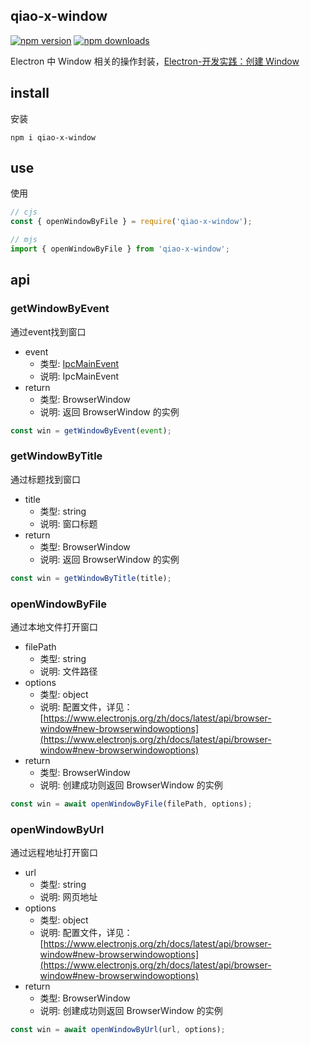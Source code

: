 ## qiao-x-window

[![npm version](https://img.shields.io/npm/v/qiao-x-window.svg?style=flat-square)](https://www.npmjs.org/package/qiao-x-window)
[![npm downloads](https://img.shields.io/npm/dm/qiao-x-window.svg?style=flat-square)](https://npm-stat.com/charts.html?package=qiao-x-window)

Electron 中 Window 相关的操作封装，[Electron-开发实践：创建 Window](https://blog.vincentqiao.com/electron-window)

## install

安装

```shell
npm i qiao-x-window
```

## use

使用

```javascript
// cjs
const { openWindowByFile } = require('qiao-x-window');

// mjs
import { openWindowByFile } from 'qiao-x-window';
```

## api

### getWindowByEvent

通过event找到窗口

- event
  - 类型: [IpcMainEvent](https://www.electronjs.org/zh/docs/latest/api/structures/ipc-main-event)
  - 说明: IpcMainEvent
- return
  - 类型: BrowserWindow
  - 说明: 返回 BrowserWindow 的实例

```javascript
const win = getWindowByEvent(event);
```

### getWindowByTitle

通过标题找到窗口

- title
  - 类型: string
  - 说明: 窗口标题
- return
  - 类型: BrowserWindow
  - 说明: 返回 BrowserWindow 的实例

```javascript
const win = getWindowByTitle(title);
```

### openWindowByFile

通过本地文件打开窗口

- filePath
  - 类型: string
  - 说明: 文件路径
- options
  - 类型: object
  - 说明: 配置文件，详见：[https://www.electronjs.org/zh/docs/latest/api/browser-window#new-browserwindowoptions](https://www.electronjs.org/zh/docs/latest/api/browser-window#new-browserwindowoptions)
- return
  - 类型: BrowserWindow
  - 说明: 创建成功则返回 BrowserWindow 的实例

```javascript
const win = await openWindowByFile(filePath, options);
```

### openWindowByUrl

通过远程地址打开窗口

- url
  - 类型: string
  - 说明: 网页地址
- options
  - 类型: object
  - 说明: 配置文件，详见：[https://www.electronjs.org/zh/docs/latest/api/browser-window#new-browserwindowoptions](https://www.electronjs.org/zh/docs/latest/api/browser-window#new-browserwindowoptions)
- return
  - 类型: BrowserWindow
  - 说明: 创建成功则返回 BrowserWindow 的实例

```javascript
const win = await openWindowByUrl(url, options);
```

